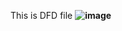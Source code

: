 This is DFD file
<b>
![image](https://cloud.githubusercontent.com/assets/25110634/23163319/93ebf0da-f7f7-11e6-95fa-428824f9b0ff.jpg)
</b>

